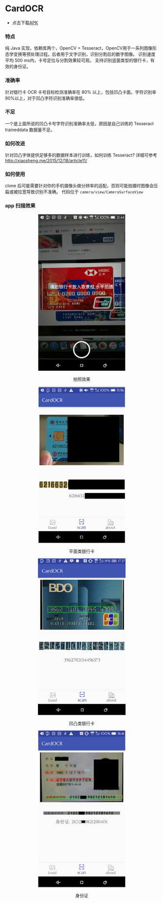 # CardOCR
- 点击下载<a href="https://github.com/toufuChew/CardOCR/releases">APK</a>
### 特点
纯 Java 实现，依赖库两个，OpenCV + Tesseract，OpenCV用于一系列图像形态学变换等预处理过程。后者用于文字识别，识别分割后的数字图像。
识别速度平均 500 ms内，卡号定位与分割效果较可观。
支持识别竖面类型的银行卡，有效的身份证。
### 准确率
针对银行卡 OCR 卡号目标检测准确率在 80% 以上，包括凹凸卡面。字符识别率90%以上，对于凹凸字符识别准确率很低。
### 不足
一个是上面所说的凹凸卡号字符识别准确率太低，原因是自己训练的 Tesseract traineddata 数据量不足。
### 如何改进
针对凹凸字体提供足够多的数据样本进行训练，如何训练 Tesseract? 详细可参考 <link>http://xiaosheng.me/2015/12/18/article11/</link>
### 如何使用
clone 后可能需要针对你的手机摄像头做分辨率的适配，否则可能拍摄时图像会压扁或被拉宽导致识别不准确。
代码位于 `camera/view/CameraSurfaceView`
### app 扫描效果
<div align="center">
    <div style="display: inline-box">
        <img src="AppPicture/take_picture.png" height="512px">
        <p>拍照效果</p>
    </div>
    <div style="display: inline-box">
        <img src="AppPicture/result_view.png" height="512px">
        <p>平面类银行卡</p>
    </div>
    <div style="display: inline-box">
            <img src="AppPicture/result_view_LightFont.png" height="512px">
            <p>凹凸类银行卡</p>
    </div>
   <div style="display: inline-box">
               <img src="AppPicture/id_card.png" height="512px">
               <p>身份证</p>
       </div>
</div>
